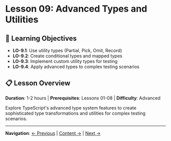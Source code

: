 # Lesson 09: Advanced Types and Utilities

## 🎯 Learning Objectives
- **LO-9.1**: Use utility types (Partial, Pick, Omit, Record)
- **LO-9.2**: Create conditional types and mapped types
- **LO-9.3**: Implement custom utility types for testing
- **LO-9.4**: Apply advanced types to complex testing scenarios

## 📋 Lesson Overview
**Duration**: 1-2 hours | **Prerequisites**: Lessons 01-08 | **Difficulty**: Advanced

Explore TypeScript's advanced type system features to create sophisticated type transformations and utilities for complex testing scenarios.

---
**Navigation**: [← Previous](../lesson-08-generics-fundamentals/README.md) | [Content →](content.md) | [Next →](../lesson-10-modules-and-namespaces/README.md)